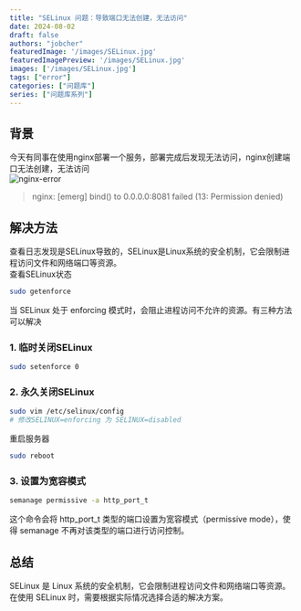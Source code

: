 ```yaml
---
title: "SELinux 问题：导致端口无法创建，无法访问"
date: 2024-08-02
draft: false
authors: "jobcher"
featuredImage: '/images/SELinux.jpg'
featuredImagePreview: '/images/SELinux.jpg'
images: ['/images/SELinux.jpg']
tags: ["error"]
categories: ["问题库"]
series: ["问题库系列"]
---
```

## 背景
今天有同事在使用nginx部署一个服务，部署完成后发现无法访问，nginx创建端口无法创建，无法访问  
![nginx-error](/images/selinux-error-1.png)  
>nginx: [emerg] bind() to 0.0.0.0:8081 failed (13: Permission denied)  
  
## 解决方法
查看日志发现是SELinux导致的，SELinux是Linux系统的安全机制，它会限制进程访问文件和网络端口等资源。  
查看SELinux状态
```bash
sudo getenforce
```
当 SELinux 处于 enforcing 模式时，会阻止进程访问不允许的资源。有三种方法可以解决

### 1. 临时关闭SELinux
```bash
sudo setenforce 0
```
### 2. 永久关闭SELinux
```bash
sudo vim /etc/selinux/config
# 修改SELINUX=enforcing 为 SELINUX=disabled
```
重启服务器
```bash
sudo reboot
```
### 3. 设置为宽容模式
```bash
semanage permissive -a http_port_t
```
这个命令会将 http_port_t 类型的端口设置为宽容模式（permissive mode），使得 semanage 不再对该类型的端口进行访问控制。  
## 总结
 SELinux 是 Linux 系统的安全机制，它会限制进程访问文件和网络端口等资源。在使用 SELinux 时，需要根据实际情况选择合适的解决方案。

